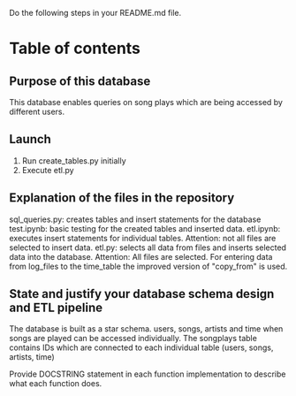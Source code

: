 Do the following steps in your README.md file.
# Table of contents
## Purpose of this database
This database enables queries on song plays which are being accessed by different users.

## Launch
1. Run create_tables.py initially
2. Execute etl.py

## Explanation of the files in the repository
sql_queries.py: creates tables and insert statements for the database
test.ipynb: basic testing for the created tables and inserted data.
etl.ipynb: executes insert statements for individual tables. Attention: not all files are selected to insert data.
etl.py: selects all data from files and inserts selected data into the database. Attention: All files are selected. 
For entering data from log_files to the time_table the improved version of "copy_from" is used.


## State and justify your database schema design and ETL pipeline
The database is built as a star schema. 
users, songs, artists and time when songs are played can be accessed individually.
The songplays table contains IDs which are connected to each individual table (users, songs, artists, time)


Provide DOCSTRING statement in each function implementation to describe what each function does.